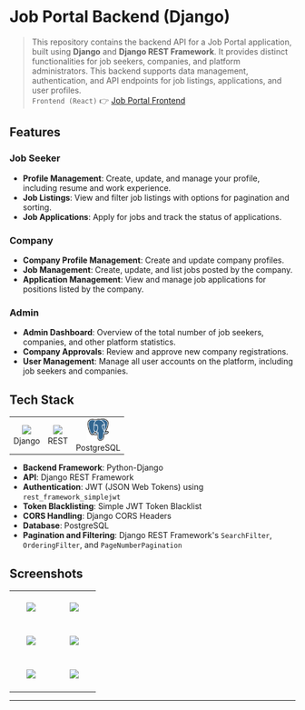 # Job Portal Backend (Django)
>This repository contains the backend API for a Job Portal application, built using **Django** and **Django REST Framework**. It provides distinct functionalities for job seekers, companies, and platform administrators. This backend supports data management, authentication, and API endpoints for job listings, applications, and user profiles.  
`Frontend (React)` 👉 [Job Portal Frontend](https://github.com/sravan-kumar-ta/Job-portal-React.git)


## Features

### Job Seeker
- **Profile Management**: Create, update, and manage your profile, including resume and work experience.
- **Job Listings**: View and filter job listings with options for pagination and sorting.
- **Job Applications**: Apply for jobs and track the status of applications.

### Company
- **Company Profile Management**: Create and update company profiles.
- **Job Management**: Create, update, and list jobs posted by the company.
- **Application Management**: View and manage job applications for positions listed by the company.

### Admin
- **Admin Dashboard**: Overview of the total number of job seekers, companies, and other platform statistics.
- **Company Approvals**: Review and approve new company registrations.
- **User Management**: Manage all user accounts on the platform, including job seekers and companies.

## Tech Stack

<table>
    <tr>
        <td align="center">
            <img height="40"
                src="https://github.com/marwin1991/profile-technology-icons/assets/62091613/9bf5650b-e534-4eae-8a26-8379d076f3b4">
            <br>Django
        </td>
        <td align="center">
            <img height="40"
                src="https://user-images.githubusercontent.com/25181517/192107858-fe19f043-c502-4009-8c47-476fc89718ad.png">
            <br>REST
        </td>
        <td align="center">
            <img height="40"
                src="https://raw.githubusercontent.com/devicons/devicon/master/icons/postgresql/postgresql-original.svg">
            <br>PostgreSQL
        </td>
    </tr>
</table>

- **Backend Framework**: Python-Django
- **API**: Django REST Framework
- **Authentication**: JWT (JSON Web Tokens) using `rest_framework_simplejwt`
- **Token Blacklisting**: Simple JWT Token Blacklist
- **CORS Handling**: Django CORS Headers
- **Database**: PostgreSQL
- **Pagination and Filtering**: Django REST Framework's `SearchFilter`, `OrderingFilter`, and `PageNumberPagination`

## Screenshots
<table>
    <tr>
        <td style="padding: 20px 30px;">
            <img height="300"
                src="https://github.com/user-attachments/assets/9b3984f6-46ae-4e7d-a1d5-4e616998137e">
        </td>
        <td style="padding: 20px 30px;">
            <img height="300"
                src="https://github.com/user-attachments/assets/90e1b6f6-fb6b-4a81-88dc-303ad63169f5">
        </td>
    </tr>
    <tr>
        <td style="padding: 20px 30px;">
            <img height="300"
                src="https://github.com/user-attachments/assets/21bd4543-ae27-4818-87be-6716b47b59b3">
        </td>
        <td style="padding: 20px 30px;">
            <img height="300"
                src="https://github.com/user-attachments/assets/e7132f79-869d-4628-ac65-86f68fc5f347">
        </td>
    </tr>
    <tr>
        <td style="padding: 20px 30px;">
            <img height="300"
                src="https://github.com/user-attachments/assets/397a9e6e-ca14-45c2-86f8-f372082d7826">
        </td>
        <td style="padding: 20px 30px;">
            <img height="300"
                src="https://github.com/user-attachments/assets/d7b0ea32-4ac8-463a-a7ba-3b2d6146d277">
        </td>
    </tr>
</table>

-----